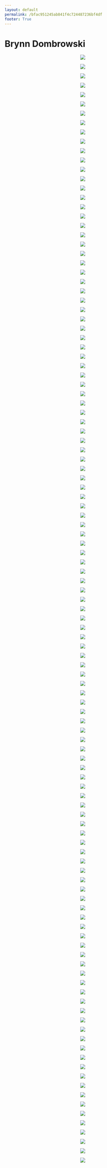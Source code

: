 ```yaml
---
layout: default
permalink: /bfac951245ab841f4c724487236bf4df
footer: True
---
```


# Brynn Dombrowski
<p style="text-align:center;"><img src="https://image-aws-us-west-2.vsco.co/305b48/108952377/5f7eb3f969d15977a62259bc/vsco5f7eb3fbc4435.jpg"></p>
<p style="text-align:center;"><img src="https://image-aws-us-west-2.vsco.co/305b48/108952377/5f7eb45b57f37277814121ba/vsco5f7eb45cdac9c.jpg"></p>
<p style="text-align:center;"><img src="https://image-aws-us-west-2.vsco.co/305b48/108952377/5f892ecc14845f27e282b321/vsco5f892ecc9d816.jpg"></p>
<p style="text-align:center;"><img src="https://image-aws-us-west-2.vsco.co/305b48/108952377/5f892ede14845f27e282b322/vsco5f892edf4c194.jpg"></p>
<p style="text-align:center;"><img src="https://image-aws-us-west-2.vsco.co/305b48/108952377/5f961b784e94e5778eacc163/vsco5f961b78e7b11.jpg"></p>
<p style="text-align:center;"><img src="https://image-aws-us-west-2.vsco.co/305b48/108952377/5f72ce28de7c9613f8094c37/vsco5f72ce28e0547.jpg"></p>
<p style="text-align:center;"><img src="https://image-aws-us-west-2.vsco.co/305b48/108952377/5f72cdd29656156a32ab2a4f/vsco5f72cdd33abd9.jpg"></p>
<p style="text-align:center;"><img src="https://image-aws-us-west-2.vsco.co/305b48/108952377/5f72cd8e9656156a32ab2a4e/vsco5f72cd8f5eb31.jpg"></p>
<p style="text-align:center;"><img src="https://image-aws-us-west-2.vsco.co/305b48/108952377/5f6a9c0781c02950bc51f3c5/vsco5f6a9c0878cbc.jpg"></p>
<p style="text-align:center;"><img src="https://image-aws-us-west-2.vsco.co/4eb135/69779124/5f65c32f9773f11119d860e1/vsco5f65c32ff2726.jpg"></p>
<p style="text-align:center;"><img src="https://image-aws-us-west-2.vsco.co/305b48/108952377/5f64fa993d96655ef7d623a9/vsco5f64fa9a1471c.jpg"></p>
<p style="text-align:center;"><img src="https://image-aws-us-west-2.vsco.co/305b48/108952377/5f64fa303d96655ef7d623a8/vsco5f64fa31473a1.jpg"></p>
<p style="text-align:center;"><img src="https://image-aws-us-west-2.vsco.co/4eb135/69779124/5f5f975604c0c87c28830c61/vsco5f5f9757b4bfb.jpg"></p>
<p style="text-align:center;"><img src="https://image-aws-us-west-2.vsco.co/305b48/108952377/5f5dc66eac908e054bb247b8/vsco5f5dc66ebed0e.jpg"></p>
<p style="text-align:center;"><img src="https://image-aws-us-west-2.vsco.co/4eb135/69779124/5f5c7a3abfa65c301954f79a/vsco5f5c7a3aa639f.jpg"></p>
<p style="text-align:center;"><img src="https://image-aws-us-west-2.vsco.co/4eb135/69779124/5f5beefba6d1a60c2b1d4ee0/vsco5f5beefc56e1e.jpg"></p>
<p style="text-align:center;"><img src="https://image-aws-us-west-2.vsco.co/305b48/108952377/5f586387f864ee235cf54466/vsco5f58638863e79.jpg"></p>
<p style="text-align:center;"><img src="https://image-aws-us-west-2.vsco.co/305b48/108952377/5f5437d4e20617126c6cab09/vsco5f5437d52f293.jpg"></p>
<p style="text-align:center;"><img src="https://image-aws-us-west-2.vsco.co/305b48/108952377/5f5437bbe20617126c6cab08/vsco5f5437bbe33ff.jpg"></p>
<p style="text-align:center;"><img src="https://image-aws-us-west-2.vsco.co/305b48/108952377/5f4f3fcd9ddce54be58f436c/vsco5f4f3fce2c54d.jpg"></p>
<p style="text-align:center;"><img src="https://image-aws-us-west-2.vsco.co/305b48/108952377/5f4c947a7706a81c151c0ec9/vsco5f4c947af3114.jpg"></p>
<p style="text-align:center;"><img src="https://image-aws-us-west-2.vsco.co/90033b/49845013/5f4bded1379c116e08b6043e/vsco5f4bdef0c0f6b.jpg"></p>
<p style="text-align:center;"><img src="https://image-aws-us-west-2.vsco.co/4eb135/69779124/5f4b7434cc32ba5201622ccb/vsco5f4b7434b0bf3.jpg"></p>
<p style="text-align:center;"><img src="https://image-aws-us-west-2.vsco.co/4eb135/69779124/5f3ed4e6e4780b16210970e7/vsco5f3ed4e731f4f.jpg"></p>
<p style="text-align:center;"><img src="https://image-aws-us-west-2.vsco.co/305b48/108952377/5f3ed403cf41d11551e5d1f7/vsco5f3ed4040b003.jpg"></p>
<p style="text-align:center;"><img src="https://image-aws-us-west-2.vsco.co/305b48/108952377/5f3cb996b357bc0babe672a9/vsco5f3cb996a7bb0.jpg"></p>
<p style="text-align:center;"><img src="https://image-aws-us-west-2.vsco.co/305b48/108952377/5f3a13022519b65d85fdc2a1/vsco5f3a1302df8bc.jpg"></p>
<p style="text-align:center;"><img src="https://image-aws-us-west-2.vsco.co/4eb135/69779124/5f33101dbf10671133bd5f3e/vsco5f33101e6ab6d.jpg"></p>
<p style="text-align:center;"><img src="https://image-aws-us-west-2.vsco.co/4eb135/69779124/5f2e5a3c142f185c2dbaf392/vsco5f2e5a3d0325f.jpg"></p>
<p style="text-align:center;"><img src="https://image-aws-us-west-2.vsco.co/4eb135/69779124/5f2e5a3c142f185c2dbaf392/vsco5f2e5a3d0325f.jpg"></p>
<p style="text-align:center;"><img src="https://image-aws-us-west-2.vsco.co/4eb135/69779124/5f2e5a21142f185c2dbaf391/vsco5f2e5a236145d.jpg"></p>
<p style="text-align:center;"><img src="https://image-aws-us-west-2.vsco.co/305b48/108952377/5f2b9f302039e028c146a9db/vsco5f2b9f927f534.jpg"></p>
<p style="text-align:center;"><img src="https://image-aws-us-west-2.vsco.co/ac938d/30257667/5f25e5acc9a2073128bc17b0/vsco5f25e5ad4d143.jpg"></p>
<p style="text-align:center;"><img src="https://image-aws-us-west-2.vsco.co/ac938d/30257667/5f25e633c9a2073128bc17b3/vsco5f25e634d62c7.jpg"></p>
<p style="text-align:center;"><img src="https://image-aws-us-west-2.vsco.co/305b48/108952377/5f2a501b9a5eb852eb793e72/vsco5f2a50332e18e.jpg"></p>
<p style="text-align:center;"><img src="https://image-aws-us-west-2.vsco.co/4eb135/69779124/5f23553c09887f082c4a1055/vsco5f23553cd1063.jpg"></p>
<p style="text-align:center;"><img src="https://image-aws-us-west-2.vsco.co/305b48/108952377/5f211ce52d2ff07673f3e22f/vsco5f211ce64959c.jpg"></p>
<p style="text-align:center;"><img src="https://image-aws-us-west-2.vsco.co/305b48/108952377/5f14a031bb2121437ee2c062/vsco5f14a0324d27d.jpg"></p>
<p style="text-align:center;"><img src="https://image-aws-us-west-2.vsco.co/4eb135/69779124/5f0acd49a006273e30246cfa/vsco5f0acd49f2dbb.jpg"></p>
<p style="text-align:center;"><img src="https://image-aws-us-west-2.vsco.co/305b48/108952377/5f080d828c02af09b42fdcba/vsco5f080d8330067.jpg"></p>
<p style="text-align:center;"><img src="https://image-aws-us-west-2.vsco.co/90033b/49845013/5f052cf34136ca4c6fea6a8f/vsco5f052cf44b7e5.jpg"></p>
<p style="text-align:center;"><img src="https://image-aws-us-west-2.vsco.co/305b48/108952377/5f02b72bc898472bebc9ae5d/vsco5f02b72c8abf9.jpg"></p>
<p style="text-align:center;"><img src="https://image-aws-us-west-2.vsco.co/305b48/108952377/5f013926841e4f4982d90b12/vsco5f0139268e536.jpg"></p>
<p style="text-align:center;"><img src="https://image-aws-us-west-2.vsco.co/305b48/108952377/5effc7f33e53a06a05081889/vsco5effc7f3abb29.jpg"></p>
<p style="text-align:center;"><img src="https://image-aws-us-west-2.vsco.co/305b48/108952377/5efead509a261e22e325e9bf/vsco5efead50e62ef.jpg"></p>
<p style="text-align:center;"><img src="https://image-aws-us-west-2.vsco.co/305b48/108952377/5efead379a261e22e325e9be/vsco5efead38e8ffb.jpg"></p>
<p style="text-align:center;"><img src="https://image-aws-us-west-2.vsco.co/305b48/108952377/5efe2d05fcd33d012127b0c4/vsco5efe2d05a9029.jpg"></p>
<p style="text-align:center;"><img src="https://image-aws-us-west-2.vsco.co/305b48/108952377/5ef8c562a4d5661eaf4e3ed7/vsco5ef8c5731c664.jpg"></p>
<p style="text-align:center;"><img src="https://image-aws-us-west-2.vsco.co/305b48/108952377/5eebc21d9a2e1548040ad7be/vsco5eebc21e30c74.jpg"></p>
<p style="text-align:center;"><img src="https://image-aws-us-west-2.vsco.co/305b48/108952377/5ee875e0cdf5926f0fa67069/vsco5ee875e1f0cb7.jpg"></p>
<p style="text-align:center;"><img src="https://image-aws-us-west-2.vsco.co/4eb135/69779124/5ee5df13687b8c450b0035c0/vsco5ee5df195c06c.jpg"></p>
<p style="text-align:center;"><img src="https://image-aws-us-west-2.vsco.co/4eb135/69779124/5ee5dee4687b8c450b0035bf/vsco5ee5deef62435.jpg"></p>
<p style="text-align:center;"><img src="https://image-aws-us-west-2.vsco.co/4eb135/69779124/5ee48fddd626a16f36ef996e/vsco5ee48fdf55180.jpg"></p>
<p style="text-align:center;"><img src="https://image-aws-us-west-2.vsco.co/305b48/108952377/5eddc6185082f83161fdcfb4/vsco5eddc63598f51.jpg"></p>
<p style="text-align:center;"><img src="https://image-aws-us-west-2.vsco.co/4eb135/69779124/5edd65ae2ab33e19156dcf36/vsco5edd65aeef93b.jpg"></p>
<p style="text-align:center;"><img src="https://image-aws-us-west-2.vsco.co/305b48/108952377/5edc5c1b4421235534ce3260/vsco5edc5c513777a.jpg"></p>
<p style="text-align:center;"><img src="https://image-aws-us-west-2.vsco.co/4eb135/69779124/5edc1011befca24113235b6b/vsco5edc1061ecb99.jpg"></p>
<p style="text-align:center;"><img src="https://image-aws-us-west-2.vsco.co/4eb135/69779124/5edacfefa1bb2e6f04093d2e/vsco5edacffd461ea.jpg"></p>
<p style="text-align:center;"><img src="https://image-aws-us-west-2.vsco.co/4eb135/69779124/5edacfcea1bb2e6f04093d2d/vsco5edacfd67964e.jpg"></p>
<p style="text-align:center;"><img src="https://image-aws-us-west-2.vsco.co/4eb135/69779124/5edacf5ea1bb2e6f04093d2c/vsco5edacf6b63fd4.jpg"></p>
<p style="text-align:center;"><img src="https://image-aws-us-west-2.vsco.co/4eb135/69779124/5edaceefa1bb2e6f04093d2b/vsco5edacf5c60d66.jpg"></p>
<p style="text-align:center;"><img src="https://image-aws-us-west-2.vsco.co/4eb135/69779124/5edacee4a1bb2e6f04093d2a/vsco5edaceee07ea0.jpg"></p>
<p style="text-align:center;"><img src="https://image-aws-us-west-2.vsco.co/4eb135/69779124/5edaceb9a1bb2e6f04093d29/vsco5edacebee1194.jpg"></p>
<p style="text-align:center;"><img src="https://image-aws-us-west-2.vsco.co/305b48/108952377/5ed4ab7ed50d475cbdc9f62b/vsco5ed4ab7fb31ef.jpg"></p>
<p style="text-align:center;"><img src="https://image-aws-us-west-2.vsco.co/4eb135/69779124/5ed4301fdc73a33c33c3c0e9/vsco5ed430201e157.jpg"></p>
<p style="text-align:center;"><img src="https://image-aws-us-west-2.vsco.co/305b48/108952377/5ecdf247ad15d6229b8e012a/vsco5ecdf2483e3a8.jpg"></p>
<p style="text-align:center;"><img src="https://image-aws-us-west-2.vsco.co/4eb135/69779124/5ec331d929cefd6033525128/vsco5ec331dacd25d.jpg"></p>
<p style="text-align:center;"><img src="https://image-aws-us-west-2.vsco.co/305b48/108952377/5ebf7f714f04486e4fd6a144/vsco5ebf7f728e9d2.jpg"></p>
<p style="text-align:center;"><img src="https://image-aws-us-west-2.vsco.co/4eb135/69779124/5ebccfca5d07ee3d2bc4de26/vsco5ebccfcb0c170.jpg"></p>
<p style="text-align:center;"><img src="https://image-aws-us-west-2.vsco.co/4eb135/69779124/5eba072955452c0708532fe4/vsco5eba072b1935f.jpg"></p>
<p style="text-align:center;"><img src="https://image-aws-us-west-2.vsco.co/305b48/108952377/5eba04ed319499066fe74d02/vsco5eba04ee289a1.jpg"></p>
<p style="text-align:center;"><img src="https://image-aws-us-west-2.vsco.co/4eb135/69779124/5eb9f380df13a20116b10a9c/vsco5eb9f3819b00a.jpg"></p>
<p style="text-align:center;"><img src="https://image-aws-us-west-2.vsco.co/4eb135/69779124/5eb9f289df13a20116b10a96/vsco5eb9f28b69e7a.jpg"></p>
<p style="text-align:center;"><img src="https://image-aws-us-west-2.vsco.co/4eb135/69779124/5eb9f27edf13a20116b10a95/vsco5eb9f27ff2a6d.jpg"></p>
<p style="text-align:center;"><img src="https://image-aws-us-west-2.vsco.co/4eb135/69779124/5eb9f18fdf13a20116b10a92/vsco5eb9f1912aee7.jpg"></p>
<p style="text-align:center;"><img src="https://image-aws-us-west-2.vsco.co/305b48/108952377/5eae4df858058105d99745bc/vsco5eae4df998e16.jpg"></p>
<p style="text-align:center;"><img src="https://image-aws-us-west-2.vsco.co/305b48/108952377/5eaba8d1e561d8579451e5d2/vsco5eaba8d23133c.jpg"></p>
<p style="text-align:center;"><img src="https://image-aws-us-west-2.vsco.co/305b48/108952377/5eab88f2e667a94f44adcf2d/vsco5eab88f3127b6.jpg"></p>
<p style="text-align:center;"><img src="https://image-aws-us-west-2.vsco.co/305b48/108952377/5eab88e8e667a94f44adcf2c/vsco5eab88e99c675.jpg"></p>
<p style="text-align:center;"><img src="https://image-aws-us-west-2.vsco.co/305b48/108952377/5ea4d69417bf03189c20fc35/vsco5ea4d6ad41bb5.jpg"></p>
<p style="text-align:center;"><img src="https://image-aws-us-west-2.vsco.co/305b48/108952377/5ea373ddb5e20b3dcfe8df65/vsco5ea373de7f22e.jpg"></p>
<p style="text-align:center;"><img src="https://image-aws-us-west-2.vsco.co/4eb135/69779124/5ea2a419d995c30718d695b4/vsco5ea2a41a89e56.jpg"></p>
<p style="text-align:center;"><img src="https://image-aws-us-west-2.vsco.co/4eb135/69779124/5ea13dc44dfdd32b23de96ef/vsco5ea13dc58c75a.jpg"></p>
<p style="text-align:center;"><img src="https://image-aws-us-west-2.vsco.co/4eb135/69779124/5ea133c3be774d291417e989/vsco5ea133c462b45.jpg"></p>
<p style="text-align:center;"><img src="https://image-aws-us-west-2.vsco.co/4eb135/69779124/5ea0a62dcbdced0418c96dcc/vsco5ea0a62f2da5c.jpg"></p>
<p style="text-align:center;"><img src="https://image-aws-us-west-2.vsco.co/4eb135/69779124/5ea0a612cbdced0418c96dca/vsco5ea0a6147916f.jpg"></p>
<p style="text-align:center;"><img src="https://image-aws-us-west-2.vsco.co/4eb135/69779124/5ea0a60dcbdced0418c96dc9/vsco5ea0a60e79601.jpg"></p>
<p style="text-align:center;"><img src="https://image-aws-us-west-2.vsco.co/4eb135/69779124/5e94244ac8a6da4f2dde8f23/vsco5e94244ce7210.jpg"></p>
<p style="text-align:center;"><img src="https://image-aws-us-west-2.vsco.co/305b48/108952377/5e93b58fcbef7433cb607992/vsco5e93b59072909.jpg"></p>
<p style="text-align:center;"><img src="https://image-aws-us-west-2.vsco.co/305b48/108952377/5e920e178238db468c964c35/vsco5e920e1876356.jpg"></p>
<p style="text-align:center;"><img src="https://image-aws-us-west-2.vsco.co/305b48/108952377/5e8c1af551fb3d40e79e8dea/vsco5e8c1af64929e.jpg"></p>
<p style="text-align:center;"><img src="https://image-aws-us-west-2.vsco.co/305b48/108952377/5e8a79fa933c4e5592c14fca/vsco5e8a79fbe4fa1.jpg"></p>
<p style="text-align:center;"><img src="https://image-aws-us-west-2.vsco.co/4eb135/69779124/5e803bf0083adf3431f797cc/vsco5e803bf20479a.jpg"></p>
<p style="text-align:center;"><img src="https://image-aws-us-west-2.vsco.co/305b48/108952377/5e6d0dc2fc6ba249eac034e2/vsco5e6d0dc34f6c9.jpg"></p>
<p style="text-align:center;"><img src="https://image-aws-us-west-2.vsco.co/90033b/49845013/5e6c776e3007152386ff0ff9/vsco5e6c776f0b6b3.jpg"></p>
<p style="text-align:center;"><img src="https://image-aws-us-west-2.vsco.co/305b48/108952377/5e6bdfe2b655227cf52cf386/vsco5e6bdfe2c166f.jpg"></p>
<p style="text-align:center;"><img src="https://image-aws-us-west-2.vsco.co/305b48/108952377/5e67c79c2f03626fe7f0842a/vsco5e67c79d75b2b.jpg"></p>
<p style="text-align:center;"><img src="https://image-aws-us-west-2.vsco.co/305b48/108952377/5e573bbc07e4123167b015bd/vsco5e573bbd9451f.jpg"></p>
<p style="text-align:center;"><img src="https://image-aws-us-west-2.vsco.co/305b48/108952377/5e4b452c117caa1f7fa37572/vsco5e4b452e1772c.jpg"></p>
<p style="text-align:center;"><img src="https://image-aws-us-west-2.vsco.co/305b48/108952377/5e38f44013c62b6d1f3908cd/vsco5e38f441184a1.jpg"></p>
<p style="text-align:center;"><img src="https://image-aws-us-west-2.vsco.co/4eb135/69779124/5e2e30143fad3a2a0cbbf578/vsco5e2e30160c4cc.jpg"></p>
<p style="text-align:center;"><img src="https://image-aws-us-west-2.vsco.co/4eb135/69779124/5e115d0a103de24538b580aa/vsco5e115d0c209ad.jpg"></p>
<p style="text-align:center;"><img src="https://image-aws-us-west-2.vsco.co/4eb135/69779124/5d8c42754e3f5f231150950a/vsco5d8c4276b1c3b.jpg"></p>
<p style="text-align:center;"><img src="https://image-aws-us-west-2.vsco.co/4eb135/69779124/5d8996b1706e04742081f580/vsco5d8996b2e10ff.jpg"></p>
<p style="text-align:center;"><img src="https://image-aws-us-west-2.vsco.co/90033b/49845013/5d6c7d4bd7f6957d000f7f7b/vsco5d6c7d507b072.jpg"></p>
<p style="text-align:center;"><img src="https://image-aws-us-west-2.vsco.co/4eb135/69779124/5d716e526bf90142196af752/vsco5d716e5474e63.jpg"></p>
<p style="text-align:center;"><img src="https://image-aws-us-west-2.vsco.co/305b48/108952377/5d596862cf29d418768162e8/vsco5d5968691e532.jpg"></p>
<p style="text-align:center;"><img src="https://image-aws-us-west-2.vsco.co/305b48/108952377/5d59672ee32c851830446cd8/vsco5d59672fc56f7.jpg"></p>
<p style="text-align:center;"><img src="https://image-aws-us-west-2.vsco.co/4eb135/69779124/5d4650564e1d1a3302948199/vsco5d4650587e6a1.jpg"></p>
<p style="text-align:center;"><img src="https://image-aws-us-west-2.vsco.co/305b48/108952377/5d2fc603b28a1e6b2eb7fc30/vsco5d2fc605a2f17.jpg"></p>
<p style="text-align:center;"><img src="https://image-aws-us-west-2.vsco.co/305b48/108952377/5d2fc551b28a1e6b2eb7fc2e/vsco5d2fc553a0500.jpg"></p>
<p style="text-align:center;"><img src="https://image-aws-us-west-2.vsco.co/305b48/108952377/5d1ce84467fdb714052dd305/vsco5d1ce849de43c.jpg"></p>
<p style="text-align:center;"><img src="https://image-aws-us-west-2.vsco.co/305b48/108952377/5d1ce7d367fdb714052dd304/vsco5d1ce7d84240a.jpg"></p>
<p style="text-align:center;"><img src="https://image-aws-us-west-2.vsco.co/305b48/108952377/5d14f4746a1bbd0aa0e00e0a/vsco5d14f481e49c9.jpg"></p>
<p style="text-align:center;"><img src="https://image-aws-us-west-2.vsco.co/305b48/108952377/5d0873243370bf557871f597/vsco5d0873267fce0.jpg"></p>
<p style="text-align:center;"><img src="https://image-aws-us-west-2.vsco.co/90033b/49845013/5cfbe4e76229711d00b1bfc6/vsco5cfbe4e9704d9.jpg"></p>
<p style="text-align:center;"><img src="https://image-aws-us-west-2.vsco.co/305b48/108952377/5cc5309ab9e2e11585f7eb38/vsco5cc5309b7db1f.jpg"></p>
<p style="text-align:center;"><img src="https://image-aws-us-west-2.vsco.co/305b48/108952377/5cc53065b9e2e11585f7eb37/vsco5cc5306707bdf.jpg"></p>
<p style="text-align:center;"><img src="https://image-aws-us-west-2.vsco.co/90033b/49845013/5c50fa059c8d4e4800221aa8/vsco5c50fa09c83a5.jpg"></p>